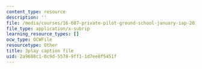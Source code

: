```yaml
---
content_type: resource
description: ''
file: /media/courses/16-687-private-pilot-ground-school-january-iap-2019/2a9688c10c9d55789ff11d7ee8f5451f_RSuztJUlgOM.vtt
file_type: application/x-subrip
learning_resource_types: []
ocw_type: OCWFile
resourcetype: Other
title: 3play caption file
uid: 2a9688c1-0c9d-5578-9ff1-1d7ee8f5451f
---
```


